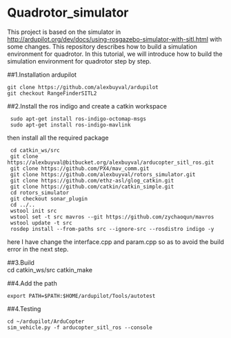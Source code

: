 # Quadrotor_simulator
This project is based on the simulator in <http://ardupilot.org/dev/docs/using-rosgazebo-simulator-with-sitl.html> with some changes.
This repository describes how to build a simulation environment for quadrotor. In this tutorial, we will introduce how to build the simulation environment for quadrotor step by step.  

##1.Installation ardupilot

    git clone https://github.com/alexbuyval/ardupilot  
    git checkout RangeFinderSITL2  
    
##2.Install the ros indigo and create a catkin workspace  

     sudo apt-get install ros-indigo-octomap-msgs  
     sudo apt-get install ros-indigo-mavlink  
 then install all the required package  

     cd catkin_ws/src  
     git clone https://alexbuyval@bitbucket.org/alexbuyval/arducopter_sitl_ros.git  
     git clone https://github.com/PX4/mav_comm.git  
     git clone https://github.com/alexbuyval/rotors_simulator.git  
     git clone https://github.com/ethz-asl/glog_catkin.git  
     git clone https://github.com/catkin/catkin_simple.git  
     cd rotors_simulator  
     git checkout sonar_plugin
     cd ../..  
     wstool init src  
     wstool set -t src mavros --git https://github.com/zychaoqun/mavros  
     wstool update -t src  
     rosdep install --from-paths src --ignore-src --rosdistro indigo -y  
here I have change the interface.cpp and param.cpp so as to avoid the build error in the next step.

##3.Build  
     cd catkin_ws/src
     catkin_make  

##4.Add the path

    export PATH=$PATH:$HOME/ardupilot/Tools/autotest
    
##4.Testing

    cd ~/ardupilot/ArduCopter  
    sim_vehicle.py -f arducopter_sitl_ros --console
